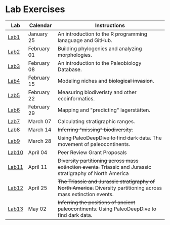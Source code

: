 # Lab Exercises

Lab | Calendar | Instructions
--------- | ------------- | ---------- 
[Lab1](https://github.com/aazaff/startLearn.R/blob/master/README.md) | January 25 | An introduction to the R programming lanaguage and GitHub. 
[Lab2](https://github.com/aazaff/paleobiologyWebsite/blob/master/LabExercise2.md) | February 01 | Building phylogenies and analyzing morphologies.
[Lab3](https://github.com/aazaff/paleobiologyWebsite/blob/master/LabExercise3.md) | February 08 | An introduction to the Paleobiology Database.
[Lab4](https://github.com/aazaff/paleobiologyWebsite/blob/master/LabExercise4.md) | February 15 | Modeling niches and <strike>biological invasion</strike>.
[Lab5](https://github.com/aazaff/paleobiologyWebsite/blob/master/LabExercise5.md) | February 22 | Measuring biodiveristy and other ecoinformatics.
[Lab6](https://github.com/aazaff/paleobiologyWebsite/blob/master/LabExercise6.md) | February 29 | Mapping and "predicting" lagerst&auml;tten.
[Lab7](https://github.com/aazaff/paleobiologyWebsite/blob/master/LabExercise7.md) | March 07 | Calculating stratigraphic ranges.
[Lab8](https://github.com/aazaff/paleobiologyWebsite/blob/master/LabExercise8.md) | March 14 | <strike>Inferring "missing" biodiversity.</strike>
[Lab9](https://github.com/aazaff/paleobiologyWebsite/blob/master/LabExercise9.md) | March 28 | <strike>Using PaleoDeepDive to find dark data.</strike> The movement of paleocontinents.
[Lab10](https://github.com/aazaff/teachPaleobiology/blob/master/LabExercise10.md) | April 04 | Peer Review Grant Proposals
[Lab11](https://github.com/aazaff/teachPaleobiology/blob/master/LabExercise101.md) | April 11 | <strike>Diversity partitioning across mass extinction events.</strike> Triassic and Jurassic stratigraphy of North America
[Lab12](https://github.com/aazaff/paleobiologyWebsite/blob/master/LabExercise12.md) | April 25 | <strike>The Triassic and Jurassic stratigraphy of North America.</strike> Diversity partitioning across mass extinction events.
[Lab13](https://github.com/aazaff/paleobiologyWebsite/blob/master/LabExercise13.md) | May 02 | <strike>Inferring the positions of ancient paleocontinents.</strike> Using PaleoDeepDive to find dark data.
